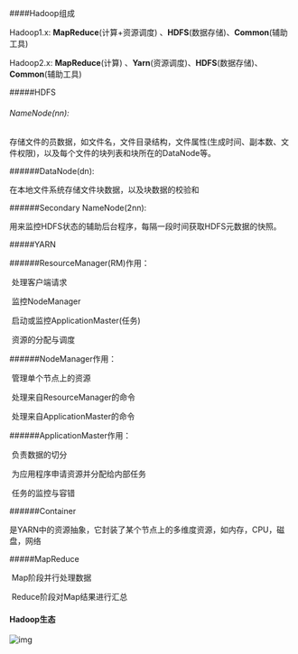 ####Hadoop组成

Hadoop1.x:  **MapReduce**(计算+资源调度) 、**HDFS**(数据存储)、**Common**(辅助工具)

Hadoop2.x: **MapReduce**(计算) 、**Yarn**(资源调度)、**HDFS**(数据存储)、**Common**(辅助工具)

#####HDFS

###### NameNode(nn):

 存储文件的员数据，如文件名，文件目录结构，文件属性(生成时间、副本数、文件权限)，以及每个文件的块列表和块所在的DataNode等。

######DataNode(dn):

 在本地文件系统存储文件块数据，以及块数据的校验和

######Secondary NameNode(2nn): 

用来监控HDFS状态的辅助后台程序，每隔一段时间获取HDFS元数据的快照。



#####YARN

######ResourceManager(RM)作用：

​	处理客户端请求

​	监控NodeManager

​	启动或监控ApplicationMaster(任务)

​	资源的分配与调度

######NodeManager作用：

​	管理单个节点上的资源

​	处理来自ResourceManager的命令

​	处理来自ApplicationMaster的命令

######ApplicationMaster作用：

​	负责数据的切分

​	为应用程序申请资源并分配给内部任务

​	任务的监控与容错

######Container

​	是YARN中的资源抽象，它封装了某个节点上的多维度资源，如内存，CPU，磁盘，网络

#####MapReduce

​	Map阶段并行处理数据

​	Reduce阶段对Map结果进行汇总	



#### Hadoop生态

![img](file:///C:\Users\yjy\AppData\Local\Temp\ksohtml\wps5E8C.tmp.png)